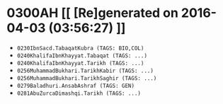 # 0300AH [[ [Re]generated on 2016-04-03 (03:56:27) ]]

* `0230IbnSacd.TabaqatKubra (TAGS: BIO,COL)`
* `0240KhalifaIbnKhayyat.Tabaqat (TAGS: ...)`
* `0240KhalifaIbnKhayyat.Tarikh (TAGS: ...)`
* `0256MuhammadBukhari.TarikhKabir (TAGS: ...)`
* `0256MuhammadBukhari.TarikhSaghir (TAGS: ...)`
* `0279Baladhuri.AnsabAshraf (TAGS: GEN)`
* `0281AbuZurcaDimashqi.Tarikh (TAGS: ...)`
